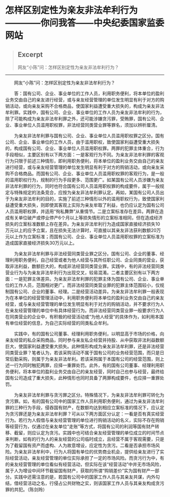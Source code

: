 
# 怎样区别定性为亲友非法牟利行为————你问我答——中央纪委国家监委网站

> ## Excerpt
> 网友“小陈”问：怎样区别定性为亲友非法牟利行为？

---
　　网友“小陈”问：怎样区别定性为亲友非法牟利行为？

　　答：国有公司、企业、事业单位的工作人员，利用职务便利，将本单位的盈利业务交由自己的亲友进行经营，或与亲友经营管理的单位发生明显有利于对方的购销活动，或向亲友采购不合格商品，使国家利益遭受重大损失的，构成为亲友非法牟利罪。实践中，国有公司、企业、事业单位的工作人员为亲友非法牟利的行为，除了可能构成为亲友非法牟利罪之外，还可能涉嫌贪污罪，受贿罪，国有公司、企业、事业单位人员滥用职权罪，非法经营同类营业罪等罪名，须加以辨析厘清。

　　为亲友非法牟利罪与国有公司、企业、事业单位人员滥用职权罪之区分。国有公司、企业、事业单位的工作人员，由于滥用职权，致使国家利益遭受重大损失的，构成国有公司、企业、事业单位人员滥用职权罪。两罪的犯罪主体重合，行为手段相似，主要区别有以下两方面：一是客观行为不同。为亲友非法牟利罪的客观行为只限于前述三种情形，即利用职务便利，将本单位的盈利业务交由自己的亲友进行经营，或与亲友经营管理的单位发生明显有利于对方的购销活动，或向亲友采购不合格商品。而国有公司、企业、事业单位人员滥用职权罪的客观行为，是一般的滥用职权行为，规制的行为手段更多、范围更广。如某国有公司人员涉嫌为亲友非法牟利罪的行为，同时也符合国有公司人员滥用职权罪的构成要件，属于一般规定与特殊规定的法条竞合，应按为亲友非法牟利罪认定。再如，某国有公司人员出于为亲友非法牟利的目的，实施了前述三种情形以外的滥用职权行为，致使国家利益遭受重大损失，则即使其客观上实际为亲友牟取了利益，也仍应认定为国有公司人员滥用职权罪，并适用“徇私舞弊”从重情节。二是立案标准存在差异。两罪在造成有关单位破产或停业停产6个月以上等损失情形的立案标准相同，但在造成经济损失的立案标准数额上存在差异。为亲友非法牟利行为造成国家直接经济损失10万元以上的应予立案，且在损失无法计算时，可直接以其亲友非法获利数额20万元以上作为立案标准；而国有公司、企业、事业单位人员滥用职权罪的立案标准为造成国家直接经济损失30万元以上。

　　为亲友非法牟利罪与非法经营同类营业罪之区分。国有公司、企业的董事、经理利用职务便利，自己经营或者为他人经营与其所任职公司、企业同类的营业，获取非法利益，数额巨大的，构成非法经营同类营业罪。实践中，有的非法经营同类营业行为与为亲友非法牟利行为出现交叉，较易混淆。二者主要区别有以下两方面：一是犯罪主体差异。为亲友非法牟利罪的犯罪主体为国有公司、企业、事业单位的工作人员，范围相对更广。而非法经营同类营业罪的犯罪主体范围较小，仅规制国有公司、企业的董事、经理。二是经营活动差异。为亲友非法牟利罪一般表现为在本单位的经营管理活动中，利用职务便利将本单位的盈利业务交由自己的亲友经营，或与亲友经营管理的单位发生明显有利于对方的购销活动，并不要求行为人在亲友经营管理的单位中有具体经营行为。而非法经营同类营业罪一般要求行为人在同类营业的企业中，有积极的经营活动或“为他人经营”的具体作为，如利用本国有单位经营的信息，为自己实际经营的同类私企牟利。

　　实践中，有的国有公司董事、经理利用职务便利，以明显高于市场的价格，向亲友经营的私企采购商品，同时参与亲友私企经营并持股、从中获取非法利益数额巨大，使国家利益遭受重大损失。此种情形构成为亲友非法牟利罪，还是非法经营同类营业罪？笔者认为，若该采购活动不属于国有公司的业务经营范围，而只是日常后勤采购，则属于为亲友非法牟利。若该采购属于本国有公司的经营范围，则上述一行为同时触犯两罪，应择一重罪处罚。此外，有的国有公司董事、经理利用职务便利，将本单位的盈利业务交由自己的亲友经营，同时自己也参与经营，最终给国有公司造成了重大损失，此种情形也同时具备了两罪构成要件，也应择一重罪处罚。

　　为亲友非法牟利罪与贪污罪之区分。特殊情况下，为亲友非法牟利罪可转化为贪污罪。如，有的国有公司中的国家工作人员利用职务便利，通过为亲友非法牟利罪的三种行为手段，侵吞国有财产，在数额均达到相应立案标准的情况下，应认定为贪污罪还是为亲友非法牟利罪？可从以下两方面区分认定：一看是否有真实经营行为。若行为人假借与亲友经营管理的单位进行购销活动的名义，实际不存在购销等经营行为，仅通过在亲友单位“走账”等方式，将国有公司的利润等国有财产转移、截留，则应认定为贪污。实践中也可结合亲友经营管理的单位成立的时间节点来判断，如有的行为人的亲友经营的公司临时成立，且经营不属于客观需要，只是为了截留国有资产而虚构、人为故意增设，应定性为贪污。二看是否承担市场风险。为亲友非法牟利中，行为人将国有单位的优势商业机会，提供给亲友进行了实际经营活动，亲友经营管理的单位实际承担了一定的市场风险。而贪污行为中，有的亲友经营管理的单位看似有经营活动，但实际在该“经营活动”中并无市场风险，属于人为增设中间环节截留国有财产，获取的所谓“购销差价”实为国有财产一部分。实践中还需注意的是，若国有公司中的国家工作人员与其亲友共谋，内外勾结，借经营活动之名，行侵占公共财物之实，则该国家工作人员与其亲友构成贪污罪的共犯。（陈剑玲）
